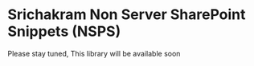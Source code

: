 # Srichakram Non Server SharePoint Snippets (NSPS)

Please stay tuned, This library will be available soon
